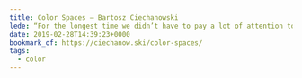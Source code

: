```yaml
---
title: Color Spaces – Bartosz Ciechanowski
lede: “For the longest time we didn’t have to pay a lot of attention to the way we talk about color. The modern display technologies capable of showing more vivid shades have, for better or for worse, changed the rules of the game. Once esoteric ideas like a gamut or a color space are becoming increasingly important.”
date: 2019-02-28T14:39:23+0000
bookmark_of: https://ciechanow.ski/color-spaces/
tags:
  - color
---
```

